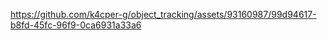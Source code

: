 

https://github.com/k4cper-g/object_tracking/assets/93160987/99d94617-b8fd-45fc-96f9-0ca6931a33a6

